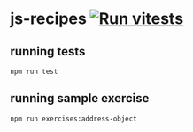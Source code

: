# js-recipes [![Run vitests](https://github.com/inBrackets/js-recipes/actions/workflows/main.yml/badge.svg)](https://github.com/inBrackets/js-recipes/actions/workflows/main.yml)

## running tests

`npm run test`

## running sample exercise

`npm run exercises:address-object`


